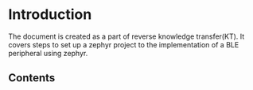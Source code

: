 # Introduction
The document is created as a part of reverse knowledge transfer(KT). It covers steps to set up a zephyr project to the implementation of a BLE peripheral using zephyr.

## Contents
